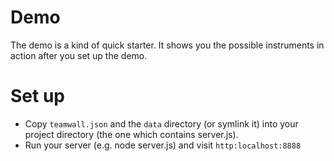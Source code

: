 # Demo

The demo is a kind of quick starter. It shows you the possible instruments in action after you set up the demo.

# Set up #

- Copy `teamwall.json` and the `data` directory (or symlink it) into your project directory (the one which contains server.js).
- Run your server (e.g. node server.js) and visit `http:localhost:8888`
